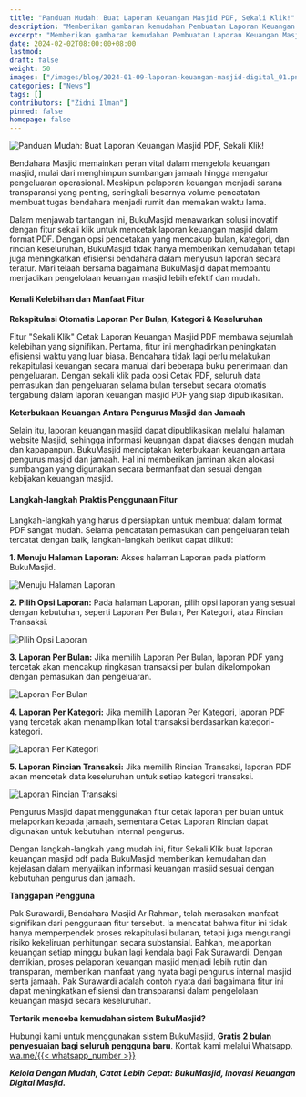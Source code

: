 ```yaml
---
title: "Panduan Mudah: Buat Laporan Keuangan Masjid PDF, Sekali Klik!"
description: "Memberikan gambaran kemudahan Pembuatan Laporan Keuangan Masjid Pdf hanya dengan sekali klik, Disertai contoh laporan keuangan masjid pdf dari BukuMasjid"
excerpt: "Memberikan gambaran kemudahan Pembuatan Laporan Keuangan Masjid Pdf hanya dengan sekali klik, Disertai contoh laporan keuangan masjid pdf dari BukuMasjid"
date: 2024-02-02T08:00:00+08:00
lastmod:
draft: false
weight: 50
images: ["/images/blog/2024-01-09-laporan-keuangan-masjid-digital_01.png"]
categories: ["News"]
tags: []
contributors: ["Zidni Ilman"]
pinned: false
homepage: false
---
```


![Panduan Mudah: Buat Laporan Keuangan Masjid PDF, Sekali Klik!](images/blog/2024-02-02-panduan-praktis-buat-laporan_01.png "Panduan Mudah: Buat Laporan Keuangan Masjid PDF, Sekali Klik!")

Bendahara Masjid memainkan peran vital dalam mengelola keuangan masjid, mulai dari menghimpun sumbangan jamaah hingga mengatur pengeluaran operasional. Meskipun pelaporan keuangan menjadi sarana transparansi yang penting, seringkali besarnya volume pencatatan membuat tugas bendahara menjadi rumit dan memakan waktu lama.

Dalam menjawab tantangan ini, BukuMasjid menawarkan solusi inovatif dengan fitur sekali klik untuk mencetak laporan keuangan masjid dalam format PDF. Dengan opsi pencetakan yang mencakup bulan, kategori, dan rincian keseluruhan, BukuMasjid tidak hanya memberikan kemudahan tetapi juga meningkatkan efisiensi bendahara dalam menyusun laporan secara teratur. Mari telaah bersama bagaimana BukuMasjid dapat membantu menjadikan pengelolaan keuangan masjid lebih efektif dan mudah.

#### Kenali Kelebihan dan Manfaat Fitur

**Rekapitulasi Otomatis Laporan Per Bulan, Kategori & Keseluruhan**

Fitur "Sekali Klik" Cetak Laporan Keuangan Masjid PDF membawa sejumlah kelebihan yang signifikan. Pertama, fitur ini menghadirkan peningkatan efisiensi waktu yang luar biasa. Bendahara tidak lagi perlu melakukan rekapitulasi keuangan secara manual dari beberapa buku penerimaan dan pengeluaran. Dengan sekali klik pada opsi Cetak PDF, seluruh data pemasukan dan pengeluaran selama bulan tersebut secara otomatis tergabung dalam laporan keuangan masjid PDF yang siap dipublikasikan.

**Keterbukaan Keuangan Antara Pengurus Masjid dan Jamaah**

Selain itu, laporan keuangan masjid dapat dipublikasikan melalui halaman website Masjid, sehingga informasi keuangan dapat diakses dengan mudah dan kapapanpun. BukuMasjid menciptakan keterbukaan keuangan antara pengurus masjid dan jamaah. Hal ini memberikan jaminan akan alokasi sumbangan yang digunakan secara bermanfaat dan sesuai dengan kebijakan keuangan masjid.

#### Langkah-langkah Praktis Penggunaan Fitur

Langkah-langkah yang harus dipersiapkan untuk membuat dalam format PDF sangat mudah. Selama pencatatan pemasukan dan pengeluaran telah tercatat dengan baik, langkah-langkah berikut dapat diikuti:

**1. Menuju Halaman Laporan:**
Akses halaman Laporan pada platform BukuMasjid.

![Menuju Halaman Laporan](images/blog/2024-02-02-panduan-praktis-buat-laporan_02.png "Menuju Halaman Laporan")

**2. Pilih Opsi Laporan:**
Pada halaman Laporan, pilih opsi laporan yang sesuai dengan kebutuhan, seperti Laporan Per Bulan, Per Kategori, atau Rincian Transaksi.
    
![Pilih Opsi Laporan](images/blog/2024-02-02-panduan-praktis-buat-laporan_03.png "Pilih Opsi Laporan")

**3. Laporan Per Bulan:**
Jika memilih Laporan Per Bulan, laporan PDF yang tercetak akan mencakup ringkasan transaksi per bulan dikelompokan dengan pemasukan dan pengeluaran.

![Laporan Per Bulan](images/blog/2024-02-02-panduan-praktis-buat-laporan_04.png "Laporan Per Bulan")

    
**4. Laporan Per Kategori:**
Jika memilih Laporan Per Kategori, laporan PDF yang tercetak akan menampilkan total transaksi berdasarkan kategori-kategori.
    
![Laporan Per Kategori](images/blog/2024-02-02-panduan-praktis-buat-laporan_05.png "Laporan Per Kategori")

**5. Laporan Rincian Transaksi:**
Jika memilih Rincian Transaksi, laporan PDF akan mencetak data keseluruhan untuk setiap kategori transaksi.
    
![Laporan Rincian Transaksi](images/blog/2024-02-02-panduan-praktis-buat-laporan_06.png "Laporan Rincian Transaksi")
    
Pengurus Masjid dapat menggunakan fitur cetak laporan per bulan untuk melaporkan kepada jamaah, sementara Cetak Laporan Rincian dapat digunakan untuk kebutuhan internal pengurus.

Dengan langkah-langkah yang mudah ini, fitur Sekali Klik buat laporan keuangan masjid pdf pada BukuMasjid memberikan kemudahan dan kejelasan dalam menyajikan informasi keuangan masjid sesuai dengan kebutuhan pengurus dan jamaah.

**Tanggapan Pengguna**

Pak Surawardi, Bendahara Masjid Ar Rahman, telah merasakan manfaat signifikan dari penggunaan fitur tersebut. Ia mencatat bahwa fitur ini tidak hanya memperpendek proses rekapitulasi bulanan, tetapi juga mengurangi risiko kekeliruan perhitungan secara substansial. Bahkan, melaporkan keuangan setiap minggu bukan lagi kendala bagi Pak Surawardi. Dengan demikian, proses pelaporan keuangan masjid menjadi lebih rutin dan transparan, memberikan manfaat yang nyata bagi pengurus internal masjid serta jamaah. Pak Surawardi adalah contoh nyata dari bagaimana fitur ini dapat meningkatkan efisiensi dan transparansi dalam pengelolaan keuangan masjid secara keseluruhan.

**Tertarik mencoba kemudahan sistem BukuMasjid?**

Hubungi kami untuk menggunakan sistem BukuMasjid, **Gratis 2 bulan penyesuaian bagi seluruh pengguna baru**. Kontak kami melalui Whatsapp.  <a href="https://wa.me/{{< whatsapp_number >}}" target="_blank">wa.me/{{< whatsapp_number >}}</a>

__*Kelola Dengan Mudah, Catat Lebih Cepat: BukuMasjid, Inovasi Keuangan Digital Masjid.*__